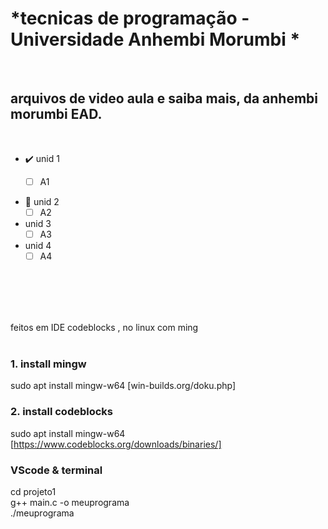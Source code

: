# *tecnicas de programação - Universidade Anhembi Morumbi * 
 <br/>

## arquivos de video aula e saiba mais, da anhembi morumbi EAD.
<br/>
  
- ✔️ unid 1 <br/>
  - [ ] A1 <br/>

  
- 🚧 unid 2 <br/>
   - [ ] A2 <br/>
  
-  unid 3 <br/>
   - [ ] A3 <br/>

-  unid 4 <br/>
   - [ ] A4 <br/>

 <br/>
 <br/>




 <br/> <br/>
feitos em IDE codeblocks , no linux com ming
 <br/> <br/>
### 1. install mingw
sudo apt install mingw-w64
[win-builds.org/doku.php]

### 2. install codeblocks
 sudo apt install mingw-w64
 [https://www.codeblocks.org/downloads/binaries/]

### VScode & terminal 
  cd projeto1 <br/>
  g++ main.c -o meuprograma  <br/> 
  ./meuprograma <br/> 
